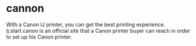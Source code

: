 # cannon
With a Canon IJ printer, you can get the best printing experience. Ij.start.canon is an official site that a Canon printer buyer can reach in order to set up his Canon printer. 
